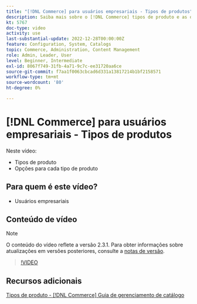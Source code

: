```yaml
---
title: "[!DNL Commerce] para usuários empresariais - Tipos de produtos"
description: Saiba mais sobre o [!DNL Commerce] tipos de produto e as opções para cada um.
kt: 5767
doc-type: video
activity: use
last-substantial-update: 2022-12-28T00:00:00Z
feature: Configuration, System, Catalogs
topic: Commerce, Administration, Content Management
role: Admin, Leader, User
level: Beginner, Intermediate
exl-id: 8067f749-31fb-4a71-9c7c-ee31720aa6ce
source-git-commit: f7aa1f0063cbcad6d331a13817214b1bf2158571
workflow-type: tm+mt
source-wordcount: '80'
ht-degree: 0%

---
```


# [!DNL Commerce] para usuários empresariais - Tipos de produtos

Neste vídeo:

- Tipos de produto
- Opções para cada tipo de produto

## Para quem é este vídeo?

- Usuários empresariais

## Conteúdo de vídeo

>[!NOTE]
>
>O conteúdo do vídeo reflete a versão 2.3.1. Para obter informações sobre atualizações em versões posteriores, consulte a [notas de versão](https://experienceleague.adobe.com/docs/commerce-operations/release/notes/overview.html).

>[!VIDEO](https://video.tv.adobe.com/v/35952?quality=12&learn=on)

## Recursos adicionais

[Tipos de produto - [!DNL Commerce] Guia de gerenciamento de catálogo](https://experienceleague.adobe.com/docs/commerce-admin/catalog/products/product-create.html#product-types)

